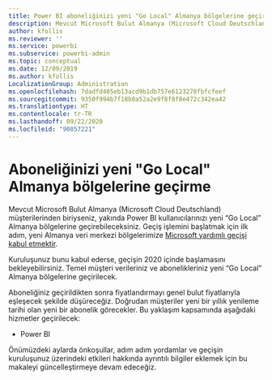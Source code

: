 ```yaml
---
title: Power BI aboneliğinizi yeni "Go Local" Almanya bölgelerine geçirme
description: Mevcut Microsoft Bulut Almanya (Microsoft Cloud Deutschland) müşterilerinin Power BI kullanıcılarını yeni “Go Local” Almanya bölgelerine nasıl geçirebileceği konusunda bilgi sağlar.
author: kfollis
ms.reviewer: ''
ms.service: powerbi
ms.subservice: powerbi-admin
ms.topic: conceptual
ms.date: 12/09/2019
ms.author: kfollis
LocalizationGroup: Administration
ms.openlocfilehash: 7dadfd405eb13acd9b1db757e6123278fbfcfeef
ms.sourcegitcommit: 9350f994b7f18b0a52a2e9f8f8f8e472c342ea42
ms.translationtype: HT
ms.contentlocale: tr-TR
ms.lasthandoff: 09/22/2020
ms.locfileid: "90857221"
---
```

# <a name="migrate-your-subscription-to-the-new-go-local-german-regions"></a>Aboneliğinizi yeni "Go Local" Almanya bölgelerine geçirme

Mevcut Microsoft Bulut Almanya (Microsoft Cloud Deutschland) müşterilerinden biriyseniz, yakında Power BI kullanıcılarınızı yeni “Go Local” Almanya bölgelerine geçirebileceksiniz. Geçiş işlemini başlatmak için ilk adım, yeni Almanya veri merkezi bölgelerimize [Microsoft yardımlı geçişi kabul etmektir](/microsoft-365/enterprise/ms-cloud-germany-migration-opt-in).

Kuruluşunuz bunu kabul ederse, geçişin 2020 içinde başlamasını bekleyebilirsiniz. Temel müşteri verileriniz ve abonelikleriniz yeni “Go Local” Almanya bölgelerine geçirilecek.

Aboneliğiniz geçirildikten sonra fiyatlandırmayı genel bulut fiyatlarıyla eşleşecek şekilde düşüreceğiz. Doğrudan müşteriler yeni bir yıllık yenileme tarihi olan yeni bir abonelik görecekler. Bu yaklaşım kapsamında aşağıdaki hizmetler geçirilecek:

* Power BI

Önümüzdeki aylarda önkoşullar, adım adım yordamlar ve geçişin kuruluşunuz üzerindeki etkileri hakkında ayrıntılı bilgiler eklemek için bu makaleyi güncelleştirmeye devam edeceğiz.
